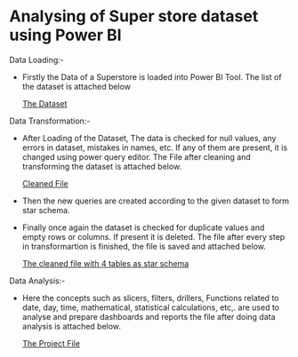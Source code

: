  # Analysing of Super store dataset using Power BI
Data Loading:- 
-	Firstly the Data of a Superstore is loaded into Power BI Tool.
  The list of the dataset is attached below
 	
 	[The Dataset](https://github.com/Vara9/superstore_analysis/blob/main/power%20BI%20project/2261623-Superstore_Data.zip)
 	 	
Data Transformation:-
-	After Loading of the Dataset, The data is checked for null values, any errors in dataset, mistakes in names, etc. If any of them are present, it is changed using power query editor.
  The File after cleaning and transforming the dataset is attached below.
 	
 	[Cleaned File](https://github.com/Vara9/superstore_analysis/blob/main/power%20BI%20project/Cleaned%20data.pbix)
 	
-	Then the new queries are created according to the given dataset to form star schema.
-	Finally once again the dataset is checked for duplicate values and empty rows or columns. If present it is deleted.
  The file after every step in transformartion is finished, the file is saved and attached below.
 	
 	[The cleaned file with 4 tables as star schema](https://github.com/Vara9/superstore_analysis/blob/main/power%20BI%20project/Cleaned%20Data%20with%204%20tables%20with%20relationship.pbix)
 	
Data Analysis:-
-	Here the concepts such as slicers, filters, drillers, Functions related to date, day, time, mathematical, statistical calculations, etc,. are used to analyse and prepare dashboards and reports
  the file after doing data analysis is attached below.
 	
 	[The Project File](https://github.com/Vara9/superstore_analysis/blob/main/power%20BI%20project/visualization_of_dataset.pbix)
